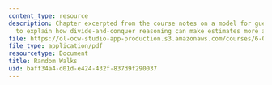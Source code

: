 ```yaml
---
content_type: resource
description: Chapter excerpted from the course notes on a model for guessing in order
  to explain how divide-and-conquer reasoning can make estimates more accurate.
file: https://ol-ocw-studio-app-production.s3.amazonaws.com/courses/6-055j-the-art-of-approximation-in-science-and-engineering-spring-2008/baff34a4d01de424432f837d9f290037_feb13.pdf
file_type: application/pdf
resourcetype: Document
title: Random Walks
uid: baff34a4-d01d-e424-432f-837d9f290037
---
```

